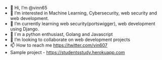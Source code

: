 - 👋 Hi, I’m @vinn65
- 👀 I’m interested in Machine Learning, Cybersecurity, web security and web development.
- 🌱 I’m currently learning web security(portswigger), web development using Django.
- 🌱 I`m a python enthusiast, Golang and Javascript
- 💞️ I’m looking to collaborate on web development projects
- 📫 How to reach me https://twitter.com/vin607
- Sample project - https://studentsstudy.herokuapp.com
